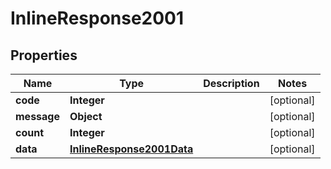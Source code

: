 # InlineResponse2001

## Properties
Name | Type | Description | Notes
------------ | ------------- | ------------- | -------------
**code** | **Integer** |  |  [optional]
**message** | **Object** |  |  [optional]
**count** | **Integer** |  |  [optional]
**data** | [**InlineResponse2001Data**](InlineResponse2001Data.md) |  |  [optional]
